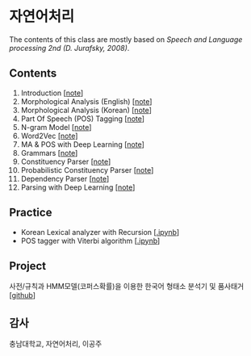# 자연어처리

The contents of this class are mostly based on *Speech and Language processing 2nd (D. Jurafsky, 2008)*. 

## Contents
1. Introduction [[note](https://1drv.ms/p/s!AllPqyV9kKUrg0fEEHpIGpDQAsxu)]
2. Morphological Analysis (English) [[note](https://1drv.ms/p/s!AllPqyV9kKUrg0hCAOGY_pleFXN2)]
3. Morphological Analysis (Korean) [[note](https://1drv.ms/p/s!AllPqyV9kKUrg0pJKGUQoMiu_ikD)]
4. Part Of Speech (POS) Tagging [[note](https://1drv.ms/p/s!AllPqyV9kKUrg0BFpB2W63-m_nGK)]
5. N-gram Model [[note](https://1drv.ms/p/s!AllPqyV9kKUrg0K7VbNYpD6kZcIq)] 
6. Word2Vec [[note]](https://1drv.ms/p/s!AllPqyV9kKUrhECyNyN1kO0H5fvD)
7. MA & POS with Deep Learning [[note](https://1drv.ms/p/s!AllPqyV9kKUrg0G9-IioL6iRy-SC)]
8. Grammars [[note](https://1drv.ms/p/s!AllPqyV9kKUrg0PsQJPFa6LfdiWr)]
9. Constituency Parser [[note](https://1drv.ms/p/s!AllPqyV9kKUrg0RkZS0_T4jloooG)]
10. Probabilistic Constituency Parser [[note](https://1drv.ms/p/s!AllPqyV9kKUrg0VnMUxJ_mlhRNrh)]
11. Dependency Parser [[note](https://1drv.ms/p/s!AllPqyV9kKUrg0YI17dx0AeEMOT2)]
12. Parsing with Deep Learning [[note](https://1drv.ms/p/s!AllPqyV9kKUrg0mVS9tkWEkORjzL)]


## Practice
* Korean Lexical analyzer with Recursion [[.ipynb](https://nbviewer.jupyter.org/github/gritmind/review/blob/master/code/task/codes/lexical_recursion.ipynb)]
* POS tagger with Viterbi algorithm [[.ipynb](https://nbviewer.jupyter.org/github/gritmind/review/blob/master/code/task/codes/pos_viterbi.ipynb)]


## Project
사전/규칙과 HMM모델(코퍼스확률)을 이용한 한국어 형태소 분석기 및 품사태거 [[github](https://github.com/gritmind/morph_and_pos_analyzer_korean)]

## 감사
충남대학교, 자연어처리, 이공주

